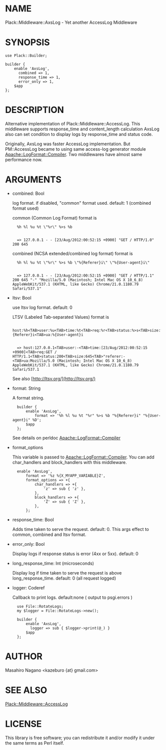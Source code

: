 # NAME

Plack::Middleware::AxsLog - Yet another AccessLog Middleware

# SYNOPSIS

    use Plack::Builder;

    builder {
        enable 'AxsLog',
          combined => 1,
          response_time => 1,
          error_only => 1,
        $app
    };

# DESCRIPTION

Alternative implementation of Plack::Middleware::AccessLog. 
This middleware supports response\_time and content\_length calculation 
AxsLog also can set condition to display logs by response\_time and status code.

Originally, AxsLog was faster AccessLog implementation. But PM::AccessLog became 
to using same access-log generator module [Apache::LogFormat::Compiler](http://search.cpan.org/perldoc?Apache::LogFormat::Compiler). 
Two middlewares have almost same performance now.

# ARGUMENTS

- combined: Bool

    log format. if disabled, "common" format used. default: 1 (combined format used)

    common (Common Log Format) format is

        %h %l %u %t \"%r\" %>s %b
        

        => 127.0.0.1 - - [23/Aug/2012:00:52:15 +0900] "GET / HTTP/1.0" 200 645

    combined (NCSA extended/combined log format) format is

        %h %l %u %t \"%r\" %>s %b \"%{Referer}i\" \"%{User-agent}i\"
        

        => 127.0.0.1 - - [23/Aug/2012:00:52:15 +0900] "GET / HTTP/1.1" 200 645 "-" "Mozilla/5.0 (Macintosh; Intel Mac OS X 10_6_8) AppleWebKit/537.1 (KHTML, like Gecko) Chrome/21.0.1180.79 Safari/537.1"



- ltsv: Bool

    use ltsv log format. default: 0

    LTSV (Labeled Tab-separated Values) format is

        host:%h<TAB>user:%u<TAB>time:%t<TAB>req:%r<TAB>status:%>s<TAB>size:%b<TAB>referer:%{Referer}i<TAB>ua:%{User-agent}i
        

        => host:127.0.0.1<TAB>user:-<TAB>time:[23/Aug/2012:00:52:15 +0900]<TAB>req:GET / HTTP/1.1<TAB>status:200<TAB>size:645<TAB>"referer:-<TAB>ua:Mozilla/5.0 (Macintosh; Intel Mac OS X 10_6_8) AppleWebKit/537.1 (KHTML, like Gecko) Chrome/21.0.1180.79 Safari/537.1

    See also [http://ltsv.org/](http://ltsv.org/)

- format: String

    A format string.

        builder {
            enable 'AxsLog', 
                format => '%h %l %u %t "%r" %>s %b "%{Referer}i" "%{User-agent}i" %D';
            $app
        };

    See details on perldoc [Apache::LogFormat::Compiler](http://search.cpan.org/perldoc?Apache::LogFormat::Compiler)

- format\_options

    This variable is passed to [Apache::LogFormat::Compiler](http://search.cpan.org/perldoc?Apache::LogFormat::Compiler). You can add char\_handlers
    and block\_handlers with this middleware.

        enable 'AxsLog', 
            format => '%z %{X_MYAPP_VARIABLE}Z', 
            format_options => +{
                char_handlers => +{
                    'z' => sub { 'z' },
                },
                block_handlers => +{
                    'Z' => sub { 'Z' },
                },
            };

- response\_time: Bool

    Adds time taken to serve the request. default: 0. This args effect to common, combined and ltsv format.

- error\_only: Bool

    Display logs if response status is error (4xx or 5xx). default: 0

- long\_response\_time: Int (microseconds)

    Display log if time taken to serve the request is above long\_response\_time. default: 0 (all request logged)

- logger: Coderef

    Callback to print logs. default:none ( output to psgi.errors )

        use File::RotateLogs;
        my $logger = File::RotateLogs->new();

        builder {
            enable 'AxsLog',
              logger => sub { $logger->print(@_) }
            $app
        };

# AUTHOR

Masahiro Nagano <kazeburo {at} gmail.com>

# SEE ALSO

[Plack::Middleware::AccessLog](http://search.cpan.org/perldoc?Plack::Middleware::AccessLog)

# LICENSE

This library is free software; you can redistribute it and/or modify
it under the same terms as Perl itself.
